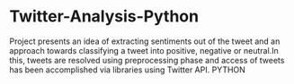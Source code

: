 # Twitter-Analysis-Python
Project presents an idea of extracting  sentiments out of the tweet and an approach towards classifying a tweet into positive, negative  or neutral.In this, tweets are resolved using preprocessing phase and access of tweets has been accomplished via libraries using Twitter API.  PYTHON
